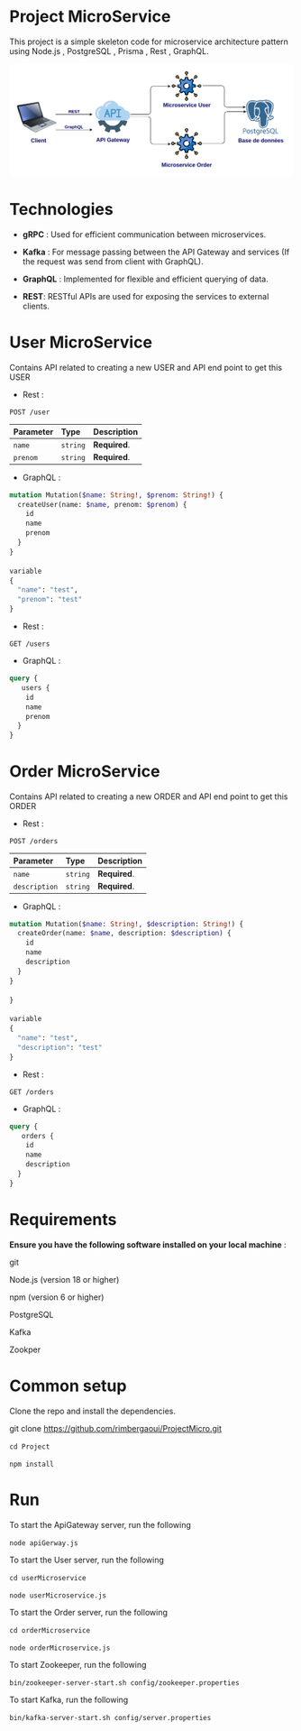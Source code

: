 # Project MicroService

This project is a simple skeleton code for microservice architecture pattern using Node.js , PostgreSQL , Prisma , Rest , GraphQL.

![image!](archi.png)


# Technologies

* **gRPC** : Used for efficient communication between microservices.

* **Kafka** : For message passing between the API Gateway and services (If the request was send from client with GraphQL).


* **GraphQL** : Implemented for flexible and efficient querying of data.


* **REST**: RESTful APIs are used for exposing the services to external clients.


# User MicroService

Contains API related to creating a new USER and API end point to get this USER

- Rest :


```http
POST /user
```

| Parameter   | Type     | Description                       |
| :-----------| :------- | :-------------------------------- |
| `name`      | `string` | **Required**.                     |
| `prenom`    | `string` | **Required**.                     |

- GraphQL :

```graphql
mutation Mutation($name: String!, $prenom: String!) {
  createUser(name: $name, prenom: $prenom) {
    id
    name
    prenom
  }
}

variable 
{
  "name": "test",
  "prenom": "test"
}

```

- Rest :


```http
GET /users
```

- GraphQL :


```graphql
query {
   users {
    id
    name
    prenom
  }
}
```



# Order MicroService

Contains API related to creating a new ORDER and API end point to get this ORDER

- Rest :


```http
POST /orders
```

| Parameter        | Type     | Description                       |
| :----------------| :------- | :-------------------------------- |
| `name`           | `string` | **Required**.                     |
| `description`    | `string` | **Required**.                     |


- GraphQL :


```graphql
mutation Mutation($name: String!, $description: String!) {
  createOrder(name: $name, description: $description) {
    id
    name
    description
  }
}

}

variable 
{
  "name": "test",
  "description": "test"
}
```


- Rest :


```http
GET /orders
```

- GraphQL :


```graphql
query {
   orders {
    id
    name
    description
  }
}
```


# Requirements

**Ensure you have the following software installed on your local machine** :

git

Node.js (version 18 or higher)

npm (version 6 or higher)

PostgreSQL

Kafka 

Zookper

# Common setup

Clone the repo and install the dependencies.

git clone https://github.com/rimbergaoui/ProjectMicro.git

`cd Project`

`npm install`

# Run

To start the ApiGateway server, run the following

`node apiGerway.js`

To start the User server, run the following

`cd userMicroservice`

`node userMicroservice.js`

To start the Order server, run the following

`cd orderMicroservice`

`node orderMicroservice.js`

To start Zookeeper, run the following

`bin/zookeeper-server-start.sh config/zookeeper.properties`

To start Kafka, run the following

`bin/kafka-server-start.sh config/server.properties`
